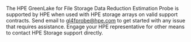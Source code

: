 The HPE GreenLake for File Storage Data Reduction Estimation Probe is supported by HPE when used with HPE storage arrays on valid support contracts. Send email to [gl4fprobe@hpe.com](mailto:gl4fprobe@hpe.com) to get started with any issue that requires assistance. Engage your HPE representative for other means to contact HPE Storage support directly.
